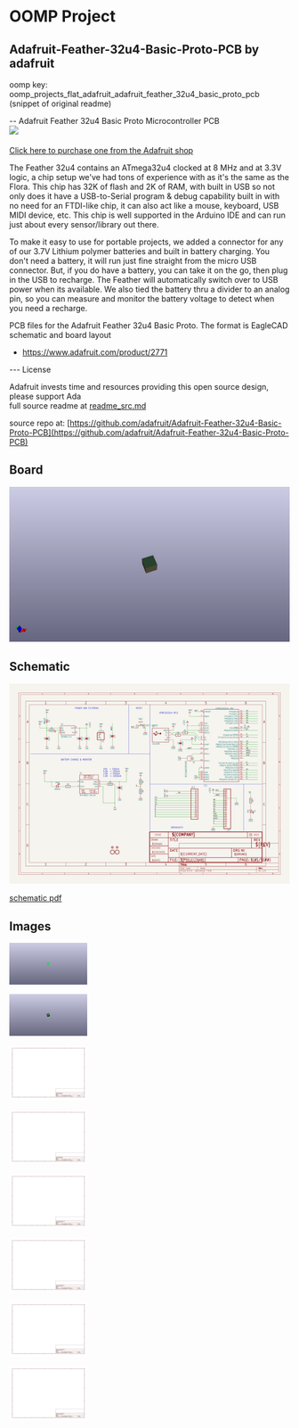 # OOMP Project  
## Adafruit-Feather-32u4-Basic-Proto-PCB  by adafruit  
  
oomp key: oomp_projects_flat_adafruit_adafruit_feather_32u4_basic_proto_pcb  
(snippet of original readme)  
  
-- Adafruit Feather 32u4 Basic Proto Microcontroller PCB  
<a href="http://www.adafruit.com/products/2771"><img src="assets/image.jpg?raw=true" width="500px"><br/>  
Click here to purchase one from the Adafruit shop</a>  
  
The Feather 32u4 contains an ATmega32u4 clocked at 8 MHz and at 3.3V logic, a chip setup we've had tons of experience with as it's the same as the Flora. This chip has 32K of flash and 2K of RAM, with built in USB so not only does it have a USB-to-Serial program & debug capability built in with no need for an FTDI-like chip, it can also act like a mouse, keyboard, USB MIDI device, etc. This chip is well supported in the Arduino IDE and can run just about every sensor/library out there.  
  
To make it easy to use for portable projects, we added a connector for any of our 3.7V Lithium polymer batteries and built in battery charging. You don't need a battery, it will run just fine straight from the micro USB connector. But, if you do have a battery, you can take it on the go, then plug in the USB to recharge. The Feather will automatically switch over to USB power when its available. We also tied the battery thru a divider to an analog pin, so you can measure and monitor the battery voltage to detect when you need a recharge.  
  
PCB files for the Adafruit Feather 32u4 Basic Proto. The format is EagleCAD schematic and board layout  
- https://www.adafruit.com/product/2771  
  
--- License  
  
Adafruit invests time and resources providing this open source design, please support Ada  
  full source readme at [readme_src.md](readme_src.md)  
  
source repo at: [https://github.com/adafruit/Adafruit-Feather-32u4-Basic-Proto-PCB](https://github.com/adafruit/Adafruit-Feather-32u4-Basic-Proto-PCB)  
## Board  
  
[![working_3d.png](working_3d_600.png)](working_3d.png)  
## Schematic  
  
[![working_schematic.png](working_schematic_600.png)](working_schematic.png)  
  
[schematic pdf](working_schematic.pdf)  
## Images  
  
[![working_3D_bottom.png](working_3D_bottom_140.png)](working_3D_bottom.png)  
  
[![working_3D_top.png](working_3D_top_140.png)](working_3D_top.png)  
  
[![working_assembly_page_01.png](working_assembly_page_01_140.png)](working_assembly_page_01.png)  
  
[![working_assembly_page_02.png](working_assembly_page_02_140.png)](working_assembly_page_02.png)  
  
[![working_assembly_page_03.png](working_assembly_page_03_140.png)](working_assembly_page_03.png)  
  
[![working_assembly_page_04.png](working_assembly_page_04_140.png)](working_assembly_page_04.png)  
  
[![working_assembly_page_05.png](working_assembly_page_05_140.png)](working_assembly_page_05.png)  
  
[![working_assembly_page_06.png](working_assembly_page_06_140.png)](working_assembly_page_06.png)  
